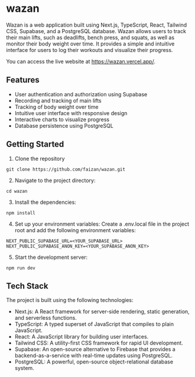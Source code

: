 # wazan

Wazan is a web application built using Next.js, TypeScript, React, Tailwind CSS, Supabase, and a PostgreSQL database. Wazan allows users to track their main lifts, such as deadlifts, bench press, and squats, as well as monitor their body weight over time. It provides a simple and intuitive interface for users to log their workouts and visualize their progress.

You can access the live website at https://wazan.vercel.app/.

## Features

- User authentication and authorization using Supabase
- Recording and tracking of main lifts
- Tracking of body weight over time
- Intuitive user interface with responsive design
- Interactive charts to visualize progress
- Database persistence using PostgreSQL

## Getting Started

1. Clone the repository
```
git clone https://github.com/faizan/wazan.git
```

2. Navigate to the project directory:
```
cd wazan
```

3. Install the dependencies:
```
npm install
```

4. Set up your environment variables:
Create a .env.local file in the project root and add the following environment variables:
``` 
NEXT_PUBLIC_SUPABASE_URL=<YOUR_SUPABASE_URL>
NEXT_PUBLIC_SUPABASE_ANON_KEY=<YOUR_SUPABASE_ANON_KEY> 
```

5. Start the development server:
```
npm run dev
```

## Tech Stack

The project is built using the following technologies:
- Next.js: A React framework for server-side rendering, static generation, and serverless functions.
- TypeScript: A typed superset of JavaScript that compiles to plain JavaScript.
- React: A JavaScript library for building user interfaces.
- Tailwind CSS: A utility-first CSS framework for rapid UI development.
- Supabase: An open-source alternative to Firebase that provides a backend-as-a-service with real-time updates using PostgreSQL.
- PostgreSQL: A powerful, open-source object-relational database system.
